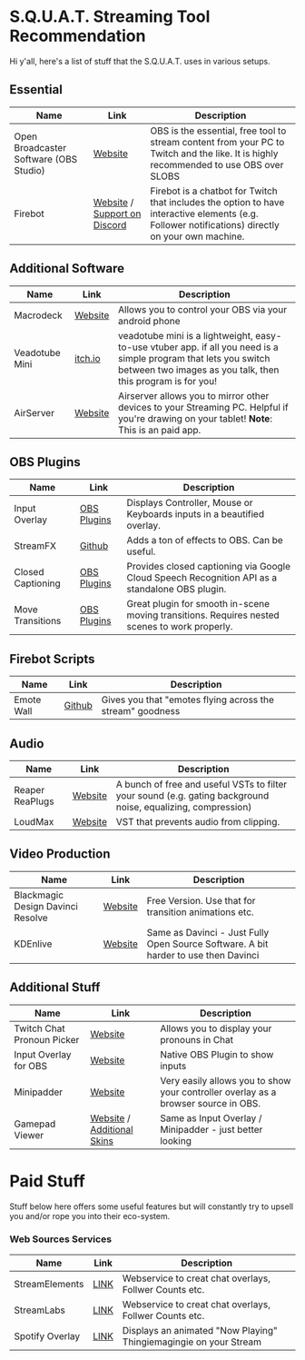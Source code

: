 # S.Q.U.A.T. Streaming Tool Recommendation

Hi y'all,
here's a list of stuff that the S.Q.U.A.T. uses in various setups. 

## Essential
| Name | Link | Description |
|----|----|----|
| Open Broadcaster Software (OBS Studio) | [Website](https://obsproject.com/) | OBS is the essential, free tool to stream content from your PC to Twitch and the like. It is highly recommended to use OBS over SLOBS |
| Firebot | [Website](https://firebot.app) / [Support on Discord](https://discord.gg/crowbartools) | Firebot is a chatbot for Twitch that includes the option to have interactive elements (e.g. Follower notifications) directly on your own machine. |

## Additional Software
| Name | Link | Description |
|----|----|----|
| Macrodeck | [Website](https://macrodeck.org/) | Allows you to control your OBS via your android phone |
| Veadotube Mini | [itch.io](https://olmewe.itch.io/veadotube-mini) | veadotube mini is a lightweight, easy-to-use vtuber app. if all you need is a simple program that lets you switch between two images as you talk, then this program is for you!|
| AirServer | [Website](https://www.airserver.com/) | Airserver allows you to mirror other devices to your Streaming PC. Helpful if you're drawing on your tablet! **Note**: This is an paid app. |

## OBS Plugins
| Name | Link | Description |
|----|----|----|
| Input Overlay | [OBS Plugins](https://obsproject.com/forum/resources/input-overlay.552/) | Displays Controller, Mouse or Keyboards inputs in a beautified overlay. |
| StreamFX | [Github](https://github.com/Xaymar/obs-StreamFX/releases) | Adds a ton of effects to OBS. Can be useful. |
| Closed Captioning | [OBS Plugins](https://obsproject.com/forum/resources/closed-captioning-via-google-speech-recognition.833/) | Provides closed captioning via Google Cloud Speech Recognition API as a standalone OBS plugin. |
| Move Transitions | [OBS Plugins](https://obsproject.com/forum/resources/move-transition.913/) | Great plugin for smooth in-scene moving transitions. Requires nested scenes to work properly. |

## Firebot Scripts
| Name | Link | Description |
|----|----|----|
| Emote Wall | [Github](https://github.com/CheevoSeeker/firebot-script-emote-wall ) | Gives you that "emotes flying across the stream" goodness |

## Audio
| Name | Link | Description |
|----|----|----|
| Reaper ReaPlugs | [Website](https://www.reaper.fm/reaplugs/) | A bunch of free and useful VSTs to filter your sound (e.g. gating background noise, equalizing, compression) |
| LoudMax | [Website](https://loudmax.blogspot.com/) | VST that prevents audio from clipping. |

## Video Production
| Name | Link | Description |
|----|----|----|
| Blackmagic Design Davinci Resolve | [Website](https://www.blackmagicdesign.com/de/products/davinciresolve/) |  Free Version. Use that for transition animations etc. |
| KDEnlive | [Website](https://kdenlive.org/en/) | Same as Davinci - Just Fully Open Source Software. A bit harder to use then Davinci |

## Additional Stuff
| Name | Link | Description |
|----|----|----|
| Twitch Chat Pronoun Picker | [Website](https://pronouns.alejo.io/) | Allows you to display your pronouns in Chat |
| Input Overlay for OBS | [Website](https://obsproject.com/forum/resources/input-overlay.552/) | Native OBS Plugin to show inputs |
| Minipadder | [Website](https://minipadder.link/) | Very easily allows you to show your controller overlay as a browser source in OBS. |
| Gamepad Viewer | [Website](https://gamepadviewer.com/) / [Additional Skins](https://jayraydee.me/#free) | Same as Input Overlay / Minipadder - just better looking |

# Paid Stuff
Stuff below here offers some useful features but will constantly try to upsell you and/or rope you into their eco-system. 

### Web Sources Services
| Name | Link | Description |
|----|----|----|
| StreamElements | [LINK](https://streamelements.com/) | Webservice to creat chat overlays, Follwer Counts etc. |
| StreamLabs | [LINK](https://streamlabs.com/) | Webservice to creat chat overlays, Follwer Counts etc. |
| Spotify Overlay | [LINK](https://nowplaying.site/) | Displays an animated "Now Playing" Thingiemagingie on your Stream |

